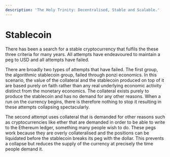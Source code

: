```yaml
---
description: 'The Holy Trinity: Decentralised, Stable and Scalable.'
---
```


# Stablecoin

There has been a search for a stable cryptocurrency that fulfils the these three criteria for many years. All attempts have endeavoured to maintain a peg to USD and all attempts have failed.&#x20;

There are broadly two types of attempts that have failed. The first group, the algorithmic stablecoin group, failed through ponzi economics. In this scenario, the value of the collateral and the stablecoin produced on top of it are based purely on faith rather than any real underlying economic activity distinct from the monetary economics. The collateral exists purely to produce the stablecoin and has no demand for any other reasons. When a run on the currency begins, there is therefore nothing to stop it resulting in these attempts collapsing spectacularly.&#x20;

The second attempt uses collateral that is demanded for other reasons such as cryptocurrencies like ether that are demanded in order to be able to write to the Ethereum ledger, something many people wish to do. These pegs work because they are overly collateralised and the positions can be liquidated before the stablecoin breaks its peg with the dollar. This prevents a collapse but reduces the supply of the currency at precisely the time people demand it.&#x20;

